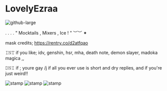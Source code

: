 # LovelyEzraa

![github-large](https://cdn.discordapp.com/attachments/1218688982704062575/1299275901795831819/Untitled48_20241025151133.png?ex=671c9c7a&is=671b4afa&hm=73aad60ecfa9d80b6194fb040d791f349e21f4fede9536c90b8c6cdf5bda9e23&)

. . . .   " Mocktails , Mixers , Ice ! " ︶︶ ✦


mask credits; https://rentry.co/d2atfqao




𝙸𝙽𝚃 if you like; idv, genshin, hsr, mha, death note, demon slayer, madoka magica ,, 

𝙳𝙽𝙸 if ; youre gay /j if all you ever use is short and dry replies, and if you're just weird!!

![stamp](https://files.catbox.moe/0cm563.gif) ![stamp](https://files.catbox.moe/g6w5nt.gif) ![stamp](https://files.catbox.moe/6b9cx4.png)
